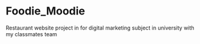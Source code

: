# Foodie_Moodie
Restaurant website project in for digital marketing subject in university with my classmates team
